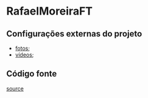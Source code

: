 # RafaelMoreiraFT
## Configurações externas do projeto
* [fotos](https://gist.github.com/RafaelMoreiraFT/e357602e67f1d7de9ced0741c6378873);
* [vídeos](https://gist.github.com/RafaelMoreiraFT/99e41c4dac44f00217ae9a8cd8ca8d7e);

## Código fonte
[source](https://github.com/nenitf/rafaelmoreiraft)
